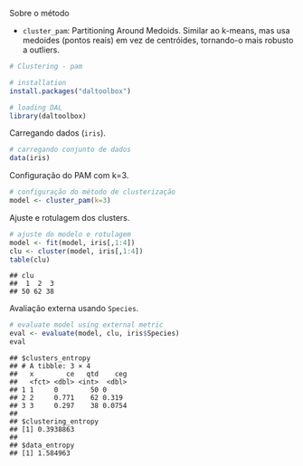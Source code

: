Sobre o método
- `cluster_pam`: Partitioning Around Medoids. Similar ao k-means, mas usa medoides (pontos reais) em vez de centróides, tornando-o mais robusto a outliers.


``` r
# Clustering - pam

# installation 
install.packages("daltoolbox")

# loading DAL
library(daltoolbox) 
```

Carregando dados (`iris`).

``` r
# carregando conjunto de dados
data(iris)
```

Configuração do PAM com k=3.

``` r
# configuração do método de clusterização
model <- cluster_pam(k=3)
```

Ajuste e rotulagem dos clusters.

``` r
# ajuste do modelo e rotulagem
model <- fit(model, iris[,1:4])
clu <- cluster(model, iris[,1:4])
table(clu)
```

```
## clu
##  1  2  3 
## 50 62 38
```

Avaliação externa usando `Species`.

``` r
# evaluate model using external metric
eval <- evaluate(model, clu, iris$Species)
eval
```

```
## $clusters_entropy
## # A tibble: 3 × 4
##   x        ce   qtd    ceg
##   <fct> <dbl> <int>  <dbl>
## 1 1     0        50 0     
## 2 2     0.771    62 0.319 
## 3 3     0.297    38 0.0754
## 
## $clustering_entropy
## [1] 0.3938863
## 
## $data_entropy
## [1] 1.584963
```
